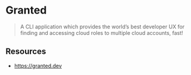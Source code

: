# Granted

> A CLI application which provides the world’s best developer UX for finding and
> accessing cloud roles to multiple cloud accounts, fast!

## Resources

- https://granted.dev
